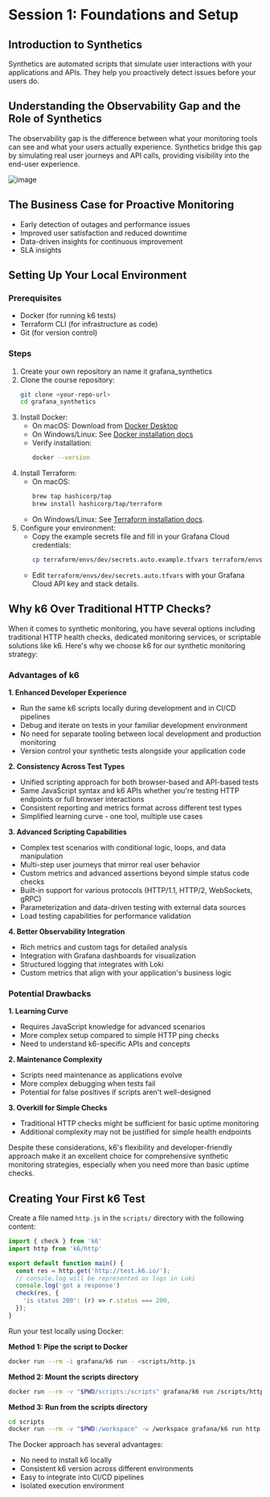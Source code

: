 # Session 1: Foundations and Setup

## Introduction to Synthetics
Synthetics are automated scripts that simulate user interactions with your applications and APIs. They help you proactively detect issues before your users do.

## Understanding the Observability Gap and the Role of Synthetics
The observability gap is the difference between what your monitoring tools can see and what your users actually experience. Synthetics bridge this gap by simulating real user journeys and API calls, providing visibility into the end-user experience.

![image](https://github.com/user-attachments/assets/c6233247-30e9-4b43-85c2-166bc524b4b1)

## The Business Case for Proactive Monitoring
- Early detection of outages and performance issues
- Improved user satisfaction and reduced downtime
- Data-driven insights for continuous improvement
- SLA insights

## Setting Up Your Local Environment
### Prerequisites
- Docker (for running k6 tests)
- Terraform CLI (for infrastructure as code)
- Git (for version control)

### Steps
1. Create your own repository an name it grafana_synthetics
2. Clone the course repository:
   ```sh
   git clone <your-repo-url>
   cd grafana_synthetics
   ```
3. Install Docker:
   - On macOS: Download from [Docker Desktop](https://www.docker.com/products/docker-desktop/)
   - On Windows/Linux: See [Docker installation docs](https://docs.docker.com/get-docker/)
   - Verify installation:
     ```sh
     docker --version
     ```
4. Install Terraform:
   - On macOS:
     ```sh
     brew tap hashicorp/tap
     brew install hashicorp/tap/terraform
     ```
   - On Windows/Linux: See [Terraform installation docs](https://developer.hashicorp.com/terraform/tutorials/aws-get-started/install-cli).
5. Configure your environment:
   - Copy the example secrets file and fill in your Grafana Cloud credentials:
     ```sh
     cp terraform/envs/dev/secrets.auto.example.tfvars terraform/envs/dev/secrets.auto.tfvars
     ```
   - Edit `terraform/envs/dev/secrets.auto.tfvars` with your Grafana Cloud API key and stack details.

## Why k6 Over Traditional HTTP Checks?

When it comes to synthetic monitoring, you have several options including traditional HTTP health checks, dedicated monitoring services, or scriptable solutions like k6. Here's why we choose k6 for our synthetic monitoring strategy:

### Advantages of k6

**1. Enhanced Developer Experience**
- Run the same k6 scripts locally during development and in CI/CD pipelines
- Debug and iterate on tests in your familiar development environment
- No need for separate tooling between local development and production monitoring
- Version control your synthetic tests alongside your application code

**2. Consistency Across Test Types**
- Unified scripting approach for both browser-based and API-based tests
- Same JavaScript syntax and k6 APIs whether you're testing HTTP endpoints or full browser interactions
- Consistent reporting and metrics format across different test types
- Simplified learning curve - one tool, multiple use cases

**3. Advanced Scripting Capabilities**
- Complex test scenarios with conditional logic, loops, and data manipulation
- Multi-step user journeys that mirror real user behavior
- Custom metrics and advanced assertions beyond simple status code checks
- Built-in support for various protocols (HTTP/1.1, HTTP/2, WebSockets, gRPC)
- Parameterization and data-driven testing with external data sources
- Load testing capabilities for performance validation

**4. Better Observability Integration**
- Rich metrics and custom tags for detailed analysis
- Integration with Grafana dashboards for visualization
- Structured logging that integrates with Loki
- Custom metrics that align with your application's business logic

### Potential Drawbacks

**1. Learning Curve**
- Requires JavaScript knowledge for advanced scenarios
- More complex setup compared to simple HTTP ping checks
- Need to understand k6-specific APIs and concepts

**2. Maintenance Complexity**
- Scripts need maintenance as applications evolve
- More complex debugging when tests fail
- Potential for false positives if scripts aren't well-designed

**3. Overkill for Simple Checks**
- Traditional HTTP checks might be sufficient for basic uptime monitoring
- Additional complexity may not be justified for simple health endpoints

Despite these considerations, k6's flexibility and developer-friendly approach make it an excellent choice for comprehensive synthetic monitoring strategies, especially when you need more than basic uptime checks.

## Creating Your First k6 Test
Create a file named `http.js` in the `scripts/` directory with the following content:

```js
import { check } from 'k6'
import http from 'k6/http'

export default function main() {
  const res = http.get('http://test.k6.io/');
  // console.log will be represented as logs in Loki
  console.log('got a response')
  check(res, {
    'is status 200': (r) => r.status === 200,
  });
}
```

Run your test locally using Docker:

**Method 1: Pipe the script to Docker**
```sh
docker run --rm -i grafana/k6 run - <scripts/http.js
```

**Method 2: Mount the scripts directory**
```sh
docker run --rm -v "$PWD/scripts:/scripts" grafana/k6 run /scripts/http.js
```

**Method 3: Run from the scripts directory**
```sh
cd scripts
docker run --rm -v "$PWD:/workspace" -w /workspace grafana/k6 run http.js
```

The Docker approach has several advantages:
- No need to install k6 locally
- Consistent k6 version across different environments
- Easy to integrate into CI/CD pipelines
- Isolated execution environment
